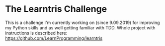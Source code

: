 The Learntris Challenge
=======================

This is a challenge I'm currently working on (since 9.09.2019) for improving my Python skills and as well getting familiar with TDD. Whole project with instructions is described here: https://github.com/LearnProgramming/learntris
